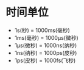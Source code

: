 # 时间单位

* 1s(秒) = 1000ms(毫秒)
* 1ms(毫秒) = 1000μs(微秒)
* 1μs(微秒) = 1000ns(纳秒)
* 1ns(纳秒) = 1000ps(皮秒)
* 1ps(皮秒) = 1000fs(飞秒)